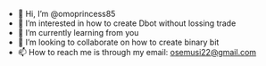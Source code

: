 - 👋 Hi, I’m @omoprincess85
- 👀 I’m interested in how to create Dbot without lossing trade
- 🌱 I’m currently learning from you
- 💞️ I’m looking to collaborate on how to create binary bit
- 📫 How to reach me is through my email: osemusi22@gmail.com

<!---
omoprincess85/omoprincess85 is a ✨ special ✨ repository because its `README.md` (this file) appears on your GitHub profile.
You can click the Preview link to take a look at your changes.
--->
